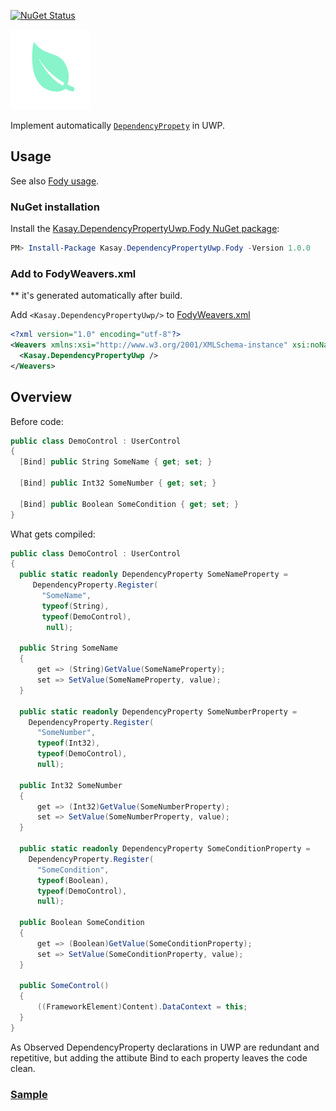 [![NuGet Status](http://img.shields.io/nuget/v/Kasay.DependencyPropertyUwp.Fody.svg?style=flat&max-age=86400)](https://www.nuget.org/packages/Kasay.DependencyPropertyUwp.Fody/)

![Icon](https://raw.githubusercontent.com/robinzevallos/robinzevallos.github.io/master/kasay_icon.png)
      
Implement automatically [`DependencyPropety`](https://docs.microsoft.com/en-us/windows/uwp/xaml-platform/dependency-properties-overview) in UWP.

## Usage

See also [Fody usage](https://github.com/Fody/Fody#usage).

### NuGet installation

Install the [Kasay.DependencyPropertyUwp.Fody NuGet package](https://www.nuget.org/packages/Kasay.DependencyPropertyUwp.Fody/):

```powershell
PM> Install-Package Kasay.DependencyPropertyUwp.Fody -Version 1.0.0	
```
### Add to FodyWeavers.xml
** it's generated automatically after build.

Add `<Kasay.DependencyPropertyUwp/>` to [FodyWeavers.xml](https://github.com/Fody/Fody#add-fodyweaversxml)

```xml
<?xml version="1.0" encoding="utf-8"?>
<Weavers xmlns:xsi="http://www.w3.org/2001/XMLSchema-instance" xsi:noNamespaceSchemaLocation="FodyWeavers.xsd">
  <Kasay.DependencyPropertyUwp />
</Weavers>
```

## Overview

Before code:

```csharp
public class DemoControl : UserControl
{
  [Bind] public String SomeName { get; set; }

  [Bind] public Int32 SomeNumber { get; set; }

  [Bind] public Boolean SomeCondition { get; set; }
}
```

What gets compiled:

```csharp
public class DemoControl : UserControl
{
  public static readonly DependencyProperty SomeNameProperty =
     DependencyProperty.Register(
       "SomeName", 
       typeof(String), 
       typeof(DemoControl),
        null);

  public String SomeName
  {
      get => (String)GetValue(SomeNameProperty);
      set => SetValue(SomeNameProperty, value);
  }

  public static readonly DependencyProperty SomeNumberProperty =
    DependencyProperty.Register(
      "SomeNumber", 
      typeof(Int32), 
      typeof(DemoControl), 
      null);

  public Int32 SomeNumber
  {
      get => (Int32)GetValue(SomeNumberProperty);
      set => SetValue(SomeNumberProperty, value);
  }

  public static readonly DependencyProperty SomeConditionProperty =
    DependencyProperty.Register(
      "SomeCondition", 
      typeof(Boolean), 
      typeof(DemoControl), 
      null);

  public Boolean SomeCondition
  {
      get => (Boolean)GetValue(SomeConditionProperty);
      set => SetValue(SomeConditionProperty, value);
  }

  public SomeControl()
  {
      ((FrameworkElement)Content).DataContext = this;
  }
}
```
As Observed DependencyProperty declarations in UWP are redundant and repetitive, but adding the attibute Bind to each property leaves the code clean.

### [Sample](https://github.com/robinzevallos/Sample.DependencyProperty.UWP)

